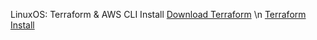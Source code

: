 LinuxOS: Terraform & AWS CLI Install
    [Download Terraform](https://www.terraform.io/downloads.html) \n
    [Terraform Install](https://learn.hashicorp.com/tutorials/terraform/install-cli)
